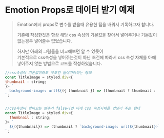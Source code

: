 # Emotion Props로 데이터 받기 예제

> Emotion에서 props로 변수를 받을때 유용한 팁을 배워서 기록하고자 합니다.
> 
> 기존에 작성한것은 항상 해당 css 속성의 기본값을 찾아서 넣어주거나 기본값이 없는경우 넣어줄수 없었습니다.
> 
> 하지만 아래의 그림들을 비교해보면 알 수 있듯이 <br />
> 기본적으로 css속성을 넣어주는것이 아닌 조건에 따라서 css 속성 자체를 아에 넣어주지 않는 방법으로 코드를 작성하였습니다.

```javascript
//css속성이 기본값이라도 무조건 들어가야하는 형태
const TitleImage = styled.div<{
thumbnail : string;
}> `
  background-image: url(${({ thumbnail }) => (thumbnail ? thumbnail : '')});
`;


//css속성이 받아오는 변수가 false라면 아에 css 속성자체를 안넣어 주는 형태 
const TitleImage = styled.div<{
  thumbnail : string;
}> `
  ${({thumbnail}) => (thumbnail ? `background-image: url(${thumbnail})` : '')};
`;
```
